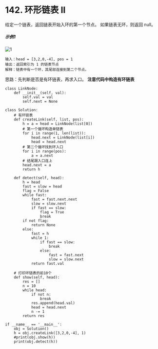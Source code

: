 # 142. 环形链表 II
给定一个链表，返回链表开始入环的第一个节点。 如果链表无环，则返回 null。

##### 示例1
![1](https://github.com/CamWu-cyber/leetcode/blob/master/%E5%BF%AB%E6%85%A2%E6%8C%87%E9%92%88%E9%81%8D%E5%8E%86/1.JPG)

    输入：head = [3,2,0,-4], pos = 1
    输出：返回索引为 1 的链表节点
    解释：链表中有一个环，其尾部连接到第二个节点。
    
思路：先判断是否是有环链表，再求入口。 **注意代码中构造有环链表**

    class LinkNode:
        def __init__(self, val):
            self.val = val
            self.next = None

    class Solution:
        # 有环链表
        def createLink(self, list, pos):
            h = a = head = LinkNode(list[0])
            # 第一个循环构造单链表
            for i in range(1, len(list)):
                head.next = LinkNode(list[i])
                head = head.next
            # 第二个循环找到环入口
            for i in range(pos):
                a = a.next
            # 结尾跟入口连上
            head.next = a
            return h

        def detect(self, head):
            h = head
            fast = slow = head
            flag = False
            while fast:
                fast = fast.next.next
                slow = slow.next
                if fast == slow:
                    flag = True
                    break
            if not flag:
                return None
            else:
                fast = h
                while 1:
                    if fast == slow:
                        break
                    else:
                        fast = fast.next
                        slow = slow.next
                return fast.val
        
        # 打印环链表的前10个
        def show(self, head):
            res = []
            n = 10
            while head:
                if not n:
                    break
                res.append(head.val)
                head = head.next
                n -= 1
            return res

    if __name__ == '__main__':
        obj = Solution()
        h = obj.createLink([3,2,0,-4], 1)
        #print(obj.show(h))
        print(obj.detect(h))
